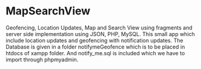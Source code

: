 # MapSearchView
Geofencing, Location Updates, Map and Search View using fragments and server side implementation using JSON, PHP, MySQL.
This small app which include location updates and geofencing with notification updates.
The Database is given in a folder notifymeGeofence which is to be placed in htdocs of xampp folder.
And notify_me.sql is included which we have to import through phpmyadmin.
